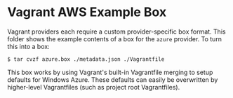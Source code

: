 # Vagrant AWS Example Box

Vagrant providers each require a custom provider-specific box format.
This folder shows the example contents of a box for the `azure` provider.
To turn this into a box:

```
$ tar cvzf azure.box ./metadata.json ./Vagrantfile
```

This box works by using Vagrant's built-in Vagrantfile merging to setup
defaults for Windows Azure. These defaults can easily be overwritten by higher-level
Vagrantfiles (such as project root Vagrantfiles).
